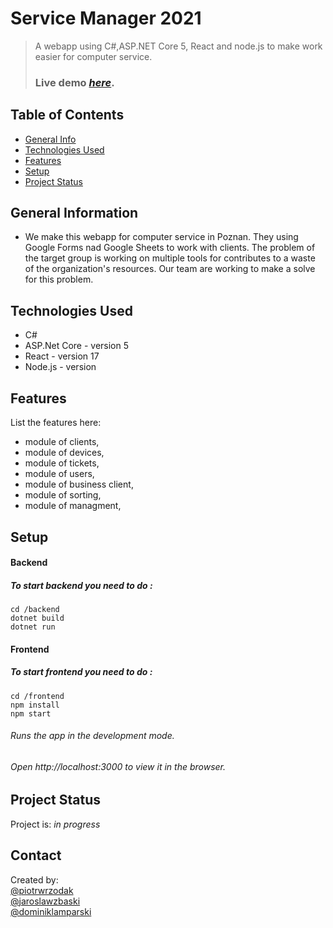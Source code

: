 # Service Manager 2021
> A webapp using  C#,ASP.NET Core 5, React and node.js to make work easier for computer service.  
> ### Live demo [_here_](http://46.41.149.61:5000/). 

## Table of Contents
* [General Info](#general-information)
* [Technologies Used](#technologies-used)
* [Features](#features)
* [Setup](#setup)
* [Project Status](#project-status)



## General Information
- We make this webapp for computer service in Poznan. They using Google Forms nad Google Sheets to work with clients.
The problem of the target group is working on multiple tools for   contributes to a waste of the organization's resources.
Our team are working to make a solve for this problem.


## Technologies Used
- C# 
- ASP.Net Core - version 5
- React - version 17
- Node.js - version


## Features
List the features here:
- module of clients,
- module of devices,
- module of tickets,
- module of users,
- module of business client,
- module of sorting,
- module of managment,



## Setup

#### Backend  
#####   To start backend you need to do :  

 `cd /backend`  
 `dotnet build`  
 `dotnet run`  

#### Frontend 
#####   To start frontend you need to do :

 `cd /frontend`  
 `npm install`  
 `npm start`  
###### Runs the app in the development mode.  
######   Open http://localhost:3000 to view it in the browser.  




## Project Status
Project is: _in progress_ 




## Contact
Created by:  
  [@piotrwrzodak](https://github.com/piotrwrzodak)  
  [@jaroslawzbaski](https://github.com/JarekZb)  
  [@dominiklamparski](https://github.com/dlamparski)  
<!-- Optional -->
<!-- ## License -->
<!-- This project is open source and available under the [... License](). -->

<!-- You don't have to include all sections - just the one's relevant to your project -->
